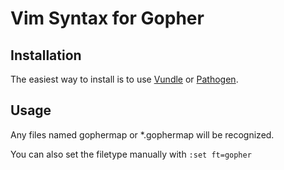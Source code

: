 # Vim Syntax for Gopher

## Installation

The easiest way to install is to use [Vundle](https://github.com/gmarik/vundle/) or [Pathogen](https://github.com/tpope/vim-pathogen/).

## Usage
Any files named gophermap or \*.gophermap will be recognized.


You can also set the filetype manually with `:set ft=gopher`
